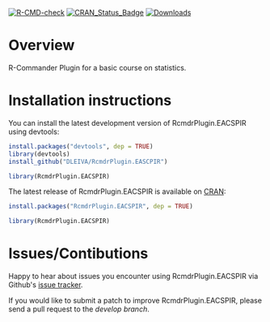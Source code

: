 [![R-CMD-check](https://github.com/DLEIVA/RcmdrPlugin.EACSPIR/workflows/R-CMD-check/badge.svg)](https://github.com/DLEIVA/RcmdrPlugin.EACSPIR/actions)
[![CRAN\_Status\_Badge](https://www.r-pkg.org/badges/version/RcmdrPlugin.EACSPIR)](https://cran.r-project.org/package=RcmdrPlugin.EACSPIR)
[![Downloads](https://cranlogs.r-pkg.org/badges/RcmdrPlugin.EACSPIR)](https://cran.r-project.org/package=RcmdrPlugin.EACSPIR)

Overview
========
R-Commander Plugin for a basic course on statistics.

Installation instructions
=========================
You can install the latest development version of RcmdrPlugin.EACSPIR using devtools:

```R
install.packages("devtools", dep = TRUE)
library(devtools)
install_github("DLEIVA/RcmdrPlugin.EASCPIR")

library(RcmdrPlugin.EACSPIR)
```


The latest release of RcmdrPlugin.EACSPIR is available on [CRAN](https://CRAN.R-project.org/package=RcmdrPlugin.EACSPIR):

```R
install.packages("RcmdrPlugin.EACSPIR", dep = TRUE)

library(RcmdrPlugin.EACSPIR)
```

Issues/Contibutions
===================
Happy to hear about issues you encounter using RcmdrPlugin.EACSPIR via Github's [issue tracker](https://github.com/DLEIVA/RcmdrPlugin.EACSPIR/issues/new).

If you would like to submit a patch to improve RcmdrPlugin.EACSPIR, please send a pull request to the *develop branch*.
